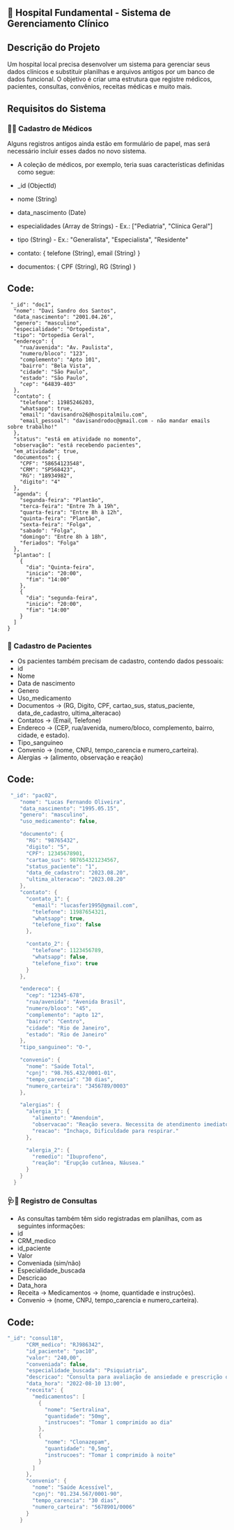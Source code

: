 ## 🏥 Hospital Fundamental - Sistema de Gerenciamento Clínico

## Descrição do Projeto

Um hospital local precisa desenvolver um sistema para gerenciar seus dados clínicos e substituir planilhas e arquivos antigos por um banco de dados funcional. O objetivo é criar uma estrutura que registre médicos, pacientes, consultas, convênios, receitas médicas e muito mais.

## Requisitos do Sistema

### 👨‍⚕️ Cadastro de Médicos
Alguns registros antigos ainda estão em formulário de papel, mas será necessário incluir esses dados no novo sistema.
- A coleção de médicos, por exemplo, teria suas características definidas como segue:

- _id (ObjectId)
 - nome (String)
- data_nascimento (Date)
 - especialidades (Array de Strings) - Ex.: ["Pediatria", "Clínica Geral"]
- tipo (String) - Ex.: "Generalista", "Especialista", "Residente"
 - contato: { telefone (String), email (String) }
- documentos: { CPF (String), RG (String) }


## Code:
  ```Kt
   "_id": "doc1",
    "nome": "Davi Sandro dos Santos",
    "data_nascimento": "2001.04.26",
    "genero": "masculino",
    "especialidade": "Ortopedista",
    "tipo": "Ortopedia Geral",
    "endereço": {
      "rua/avenida": "Av. Paulista",
      "numero/bloco": "123",
      "complemento": "Apto 101",
      "bairro": "Bela Vista",
      "cidade": "São Paulo",
      "estado": "São Paulo",
      "cep": "64839-403"
    },
    "contato": {
      "telefone": 11985246203,
      "whatsapp": true,
      "email": "davisandro26@hospitalmilu.com",
      "email_pessoal": "davisandrodoc@gmail.com - não mandar emails sobre trabalho!"
    },
    "status": "está em atividade no momento",
    "observação": "está recebendo pacientes",
    "em_atividade": true,
    "documentos": {
      "CPF": "58654123548",
      "CRM": "SP568423",
      "RG": "18934982",
      "digito": "4"
    },
    "agenda": {
      "segunda-feira": "Plantão",
      "terca-feira": "Entre 7h à 19h",
      "quarta-feira": "Entre 8h à 12h",
      "quinta-feira": "Plantão",
      "sexta-feira": "Folga",
      "sabado": "Folga",
      "domingo": "Entre 8h à 18h",
      "feriados": "Folga"
    },
    "plantao": [
      {
        "dia": "Quinta-feira",
        "inicio": "20:00",
        "fim": "14:00"
      },
      {
        "dia": "segunda-feira",
        "inicio": "20:00",
        "fim": "14:00"
      }
    ]
  }
```

### 🤕 Cadastro de Pacientes
- Os pacientes também precisam de cadastro, contendo dados pessoais:
 - id
 - Nome
 - Data de nascimento
 - Genero
 - Uso_medicamento
 - Documentos -> (RG, Digito, CPF, cartao_sus, status_paciente, data_de_cadastro, ultima_alteracao)
 - Contatos -> (Email, Telefone)
 - Endereco -> (CEP, rua/avenida, numero/bloco, complemento, bairro, cidade, e estado).
 - Tipo_sanguineo
 - Convenio -> (nome, CNPJ, tempo_carencia e numero_carteira).
 - Alergias -> (alimento, observação e reação)

## Code:
```kt
 "_id": "pac02",
    "nome": "Lucas Fernando Oliveira",
    "data_nascimento": "1995.05.15",
    "genero": "masculino",
    "uso_medicamento": false,

    "documento": {
      "RG": "98765432",
      "digito": "5",
      "CPF": 12345678901,
      "cartao_sus": 987654321234567,
      "status_paciente": "1",
      "data_de_cadastro": "2023.08.20",
      "ultima_alteracao": "2023.08.20"
    },
    "contato": {
      "contato_1": {
        "email": "lucasfer1995@gmail.com",
        "telefone": 11987654321,
        "whatsapp": true,
        "telefone_fixo": false
      },

      "contato_2": {
        "telefone": 1123456789,
        "whatsapp": false,
        "telefone_fixo": true
      }
    },

    "endereco": {
      "cep": "12345-678",
      "rua/avenida": "Avenida Brasil",
      "numero/bloco": "45",
      "complemento": "apto 12",
      "bairro": "Centro",
      "cidade": "Rio de Janeiro",
      "estado": "Rio de Janeiro"
    },
    "tipo_sanguineo": "O-",

    "convenio": {
      "nome": "Saúde Total",
      "cpnj": "98.765.432/0001-01",
      "tempo_carencia": "30 dias",
      "numero_carteira": "3456789/0003"
    },

    "alergias": {
      "alergia_1": {
        "alimento": "Amendoim",
        "observacao": "Reação severa. Necessita de atendimento imediato.",
        "reacao": "Inchaço, Dificuldade para respirar."
      },

      "alergia_2": {
        "remedio": "Ibuprofeno",
        "reação": "Erupção cutânea, Náusea."
      }
    }
  }
```

### 🩺💊 Registro de Consultas
- As consultas também têm sido registradas em planilhas, com as seguintes informações:
 - id
 - CRM_medico
 - id_paciente
 - Valor
 - Conveniada (sim/não)
 - Especialidade_buscada
 - Descricao
 - Data_hora
 - Receita -> Medicamentos ->  (nome, quantidade e instruções).
 - Convenio -> (nome, CNPJ, tempo_carencia e numero_carteira).

## Code:
```kt
"_id": "consul18",
      "CRM_medico": "RJ986342",
      "id_paciente": "pac10",
      "valor": "240,00",
      "conveniada": false,
      "especialidade_buscada": "Psiquiatria",
      "descricao": "Consulta para avaliação de ansiedade e prescrição de medicamentos.",
      "data_hora": "2022-08-10 13:00",
      "receita": {
        "medicamentos": [
          {
            "nome": "Sertralina",
            "quantidade": "50mg",
            "instrucoes": "Tomar 1 comprimido ao dia"
          },
          {
            "nome": "Clonazepam",
            "quantidade": "0,5mg",
            "instrucoes": "Tomar 1 comprimido à noite"
          }
        ]
      },
      "convenio": {
        "nome": "Saúde Acessível",
        "cpnj": "01.234.567/0001-90",
        "tempo_carencia": "30 dias",
        "numero_carteira": "5678901/0006"
      }
    }
```
